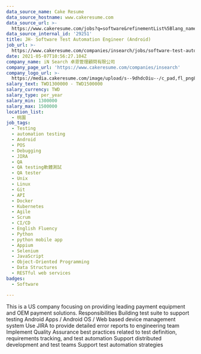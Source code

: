 ```yaml
---
data_source_name: Cake Resume
data_source_hostname: www.cakeresume.com
data_source_url: >-
  https://www.cakeresume.com/jobs?q=software&refinementList%5Blang_name%5D%5B0%5D=English&refinementList%5Bsalary_type%5D=per_year&range%5Bsalary_range%5D%5Bmin%5D=1000000&page=2
data_source_internal_id: '29251'
title: JH- Software Test Automation Engineer (Android)
job_url: >-
  https://www.cakeresume.com/companies/insearch/jobs/software-test-automation-engineer-android
date: 2021-05-07T10:56:27.104Z
company_name: iN Search 卓恩管理顧問有限公司
company_page_url: 'https://www.cakeresume.com/companies/insearch'
company_logo_url: >-
  https://media.cakeresume.com/image/upload/s--9dhdcOiu--/c_pad,fl_png8,h_200,w_200/v1610522688/ppnzb1veba43cha2rznf.png
salary_text: TWD1300000 - TWD1500000
salary_currency: TWD
salary_type: per_year
salary_min: 1300000
salary_max: 1500000
location_list:
  - 桃園
job_tags:
  - Testing
  - automation testing
  - Android
  - POS
  - Debugging
  - JIRA
  - QA
  - QA testing軟體測試
  - QA tester
  - Unix
  - Linux
  - Git
  - API
  - Docker
  - Kubernetes
  - Agile
  - Scrum
  - CI/CD
  - English Fluency
  - Python
  - python mobile app
  - Appium
  - Selenium
  - JavaScript
  - Object-Oriented Programming
  - Data Structures
  - RESTful web services
badges:
  - Software

---
```


This is a US company focusing on providing leading payment equipment and OEM payment solutions. Responsibilities Building test suite to support testing Android Apps / Android OS / Web based device management system Use JIRA to provide detailed error reports to engineering team Implement Quality Assurance best practices related to test definition, requirements tracking, and test automation Support distributed development and test teams Support test automation strategies